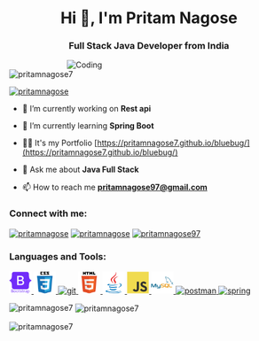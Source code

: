 
<h1 align="center">Hi 👋, I'm Pritam Nagose</h1>
<h3 align="center">Full Stack Java Developer from India</h3>
<img align="right" alt="Coding" width="400" src="https:">

<p align="left"> <img src="https://komarev.com/ghpvc/?username=pritamnagose7&label=Profile%20views&color=0e75b6&style=flat" alt="pritamnagose7" /> </p>

<p align="left"> <a href="https://twitter.com/pritamnagose" target="blank"><img src="https://img.shields.io/twitter/follow/pritamnagose?logo=twitter&style=for-the-badge" alt="pritamnagose" /></a> </p>

- 🔭 I’m currently working on **Rest api**

- 🌱 I’m currently learning **Spring Boot**

- 👨‍💻 It's my Portfolio [https://pritamnagose7.github.io/bluebug/](https://pritamnagose7.github.io/bluebug/)

- 💬 Ask me about **Java Full Stack**

- 📫 How to reach me **pritamnagose97@gmail.com**

<h3 align="left">Connect with me:</h3>
<p align="left">
<a href="https://twitter.com/pritamnagose" target="blank"><img align="center" src="https://raw.githubusercontent.com/rahuldkjain/github-profile-readme-generator/master/src/images/icons/Social/twitter.svg" alt="pritamnagose" height="30" width="40" /></a>
<a href="https://linkedin.com/in/pritamnagose" target="blank"><img align="center" src="https://raw.githubusercontent.com/rahuldkjain/github-profile-readme-generator/master/src/images/icons/Social/linked-in-alt.svg" alt="pritamnagose" height="30" width="40" /></a>
<a href="https://www.hackerrank.com/pritamnagose97" target="blank"><img align="center" src="https://raw.githubusercontent.com/rahuldkjain/github-profile-readme-generator/master/src/images/icons/Social/hackerrank.svg" alt="pritamnagose97" height="30" width="40" /></a>
</p>

<h3 align="left">Languages and Tools:</h3>
<p align="left"> <a href="https://getbootstrap.com" target="_blank" rel="noreferrer"> <img src="https://raw.githubusercontent.com/devicons/devicon/master/icons/bootstrap/bootstrap-plain-wordmark.svg" alt="bootstrap" width="40" height="40"/> </a> <a href="https://www.w3schools.com/css/" target="_blank" rel="noreferrer"> <img src="https://raw.githubusercontent.com/devicons/devicon/master/icons/css3/css3-original-wordmark.svg" alt="css3" width="40" height="40"/> </a> <a href="https://git-scm.com/" target="_blank" rel="noreferrer"> <img src="https://www.vectorlogo.zone/logos/git-scm/git-scm-icon.svg" alt="git" width="40" height="40"/> </a> <a href="https://www.w3.org/html/" target="_blank" rel="noreferrer"> <img src="https://raw.githubusercontent.com/devicons/devicon/master/icons/html5/html5-original-wordmark.svg" alt="html5" width="40" height="40"/> </a> <a href="https://www.java.com" target="_blank" rel="noreferrer"> <img src="https://raw.githubusercontent.com/devicons/devicon/master/icons/java/java-original.svg" alt="java" width="40" height="40"/> </a> <a href="https://developer.mozilla.org/en-US/docs/Web/JavaScript" target="_blank" rel="noreferrer"> <img src="https://raw.githubusercontent.com/devicons/devicon/master/icons/javascript/javascript-original.svg" alt="javascript" width="40" height="40"/> </a> <a href="https://www.mysql.com/" target="_blank" rel="noreferrer"> <img src="https://raw.githubusercontent.com/devicons/devicon/master/icons/mysql/mysql-original-wordmark.svg" alt="mysql" width="40" height="40"/> </a> <a href="https://postman.com" target="_blank" rel="noreferrer"> <img src="https://www.vectorlogo.zone/logos/getpostman/getpostman-icon.svg" alt="postman" width="40" height="40"/> </a> <a href="https://spring.io/" target="_blank" rel="noreferrer"> <img src="https://www.vectorlogo.zone/logos/springio/springio-icon.svg" alt="spring" width="40" height="40"/> </a> </p>

<p><img align="left" src="https://github-readme-stats.vercel.app/api/top-langs?username=pritamnagose7&show_icons=true&locale=en&layout=compact" alt="pritamnagose7" /></p>

<p>&nbsp;<img align="center" src="https://github-readme-stats.vercel.app/api?username=pritamnagose7&show_icons=true&locale=en" alt="pritamnagose7" /></p>

<p><img align="center" src="https://github-readme-streak-stats.herokuapp.com/?user=pritamnagose7&" alt="pritamnagose7" /></p>
